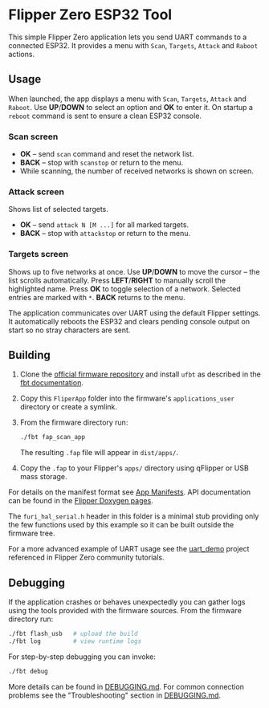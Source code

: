 # Flipper Zero ESP32 Tool

This simple Flipper Zero application lets you send UART commands to a connected ESP32. It provides a menu with `Scan`, `Targets`, `Attack` and `Raboot` actions.

## Usage

When launched, the app displays a menu with `Scan`, `Targets`, `Attack` and `Raboot`. Use **UP**/**DOWN** to select an option and **OK** to enter it. On startup a `reboot` command is sent to ensure a clean ESP32 console.

### Scan screen

* **OK** – send `scan` command and reset the network list.
* **BACK** – stop with `scanstop` or return to the menu.
* While scanning, the number of received networks is shown on screen.

### Attack screen

Shows list of selected targets. 
* **OK** – send `attack N [M ...]` for all marked targets.
* **BACK** – stop with `attackstop` or return to the menu.

### Targets screen

Shows up to five networks at once. Use **UP**/**DOWN** to move the cursor – the list scrolls automatically. Press **LEFT**/**RIGHT** to manually scroll the highlighted name. Press **OK** to toggle selection of a network. Selected entries are marked with `*`. **BACK** returns to the menu.

The application communicates over UART using the default Flipper settings. It automatically reboots the ESP32 and clears pending console output on start so no stray characters are sent.

## Building

1. Clone the [official firmware repository](https://github.com/flipperdevices/flipperzero-firmware) and install `ufbt` as described in the [fbt documentation](https://github.com/flipperdevices/flipperzero-firmware/blob/dev/documentation/fbt.md).
2. Copy this `FliperApp` folder into the firmware's `applications_user` directory or create a symlink.
3. From the firmware directory run:

   ```bash
   ./fbt fap_scan_app
   ```

   The resulting `.fap` file will appear in `dist/apps/`.
4. Copy the `.fap` to your Flipper's `apps/` directory using qFlipper or USB mass storage.

For details on the manifest format see [App Manifests](https://github.com/flipperdevices/flipperzero-firmware/blob/dev/documentation/AppManifests.md). API documentation can be found in the [Flipper Doxygen pages](https://developer.flipper.net/flipperzero/doxygen/).

The `furi_hal_serial.h` header in this folder is a minimal stub providing only
the few functions used by this example so it can be built outside the firmware
tree.

For a more advanced example of UART usage see the
[uart_demo](https://github.com/jamisonderek/flipper-zero-tutorials/tree/main/gpio/uart_demo)
project referenced in Flipper Zero community tutorials.

## Debugging

If the application crashes or behaves unexpectedly you can gather logs using the
tools provided with the firmware sources. From the firmware directory run:

```bash
./fbt flash_usb   # upload the build
./fbt log         # view runtime logs
```

For step-by-step debugging you can invoke:

```bash
./fbt debug
```

More details can be found in [DEBUGGING.md](DEBUGGING.md).
For common connection problems see the "Troubleshooting" section in [DEBUGGING.md](DEBUGGING.md).
